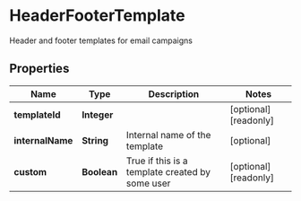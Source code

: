 

# HeaderFooterTemplate

Header and footer templates for email campaigns
## Properties

Name | Type | Description | Notes
------------ | ------------- | ------------- | -------------
**templateId** | **Integer** |  |  [optional] [readonly]
**internalName** | **String** | Internal name of the template |  [optional]
**custom** | **Boolean** | True if this is a template created by some user |  [optional] [readonly]



